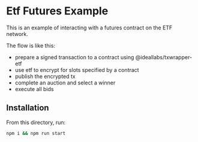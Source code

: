 # Etf Futures Example

This is an example of interacting with a futures contract on the ETF network.

The flow is like this:

- prepare a signed transaction to a contract using @ideallabs/txwrapper-etf
- use etf to encrypt for slots specified by a contract
- publish the encrypted tx
- complete an auction and select a winner
- execute all bids

## Installation

From this directory, run:

```bash
npm i && npm run start
```